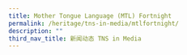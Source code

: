 ```yaml
---
title: Mother Tongue Language (MTL) Fortnight
permalink: /heritage/tns-in-media/mtlfortnight/
description: ""
third_nav_title: 新闻动态 TNS in Media
---
```

